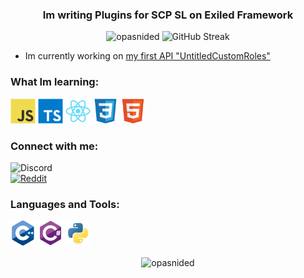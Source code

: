 <h3 align="center">Im writing Plugins for SCP SL on Exiled Framework</h3>

<p align="center">
  <img src="https://komarev.com/ghpvc/?username=opasnided&label=Profile%20views&color=fb00ff&style=flat" alt="opasnided" />
  <img src="https://github-readme-streak-stats.herokuapp.com/?user=opasnided&theme=radical" alt="GitHub Streak" />
</p>

- Im currently working on [my first API "UntitledCustomRoles"](https://github.com/OpasniDed/UntitledCustomRoles)  


<h3 align="left">What Im learning:</h3>
<p align="left">
  <a href="https://www.javascript.com/" target="_blank"><img src="https://raw.githubusercontent.com/devicons/devicon/master/icons/javascript/javascript-original.svg" alt="JavaScript" width="40" height="40"/></a>
  <a href="https://www.typescriptlang.org/" target="_blank"><img src="https://raw.githubusercontent.com/devicons/devicon/master/icons/typescript/typescript-original.svg" alt="TypeScript" width="40" height="40"/></a>
  <a href="https://react.dev/" target="_blank"><img src="https://raw.githubusercontent.com/devicons/devicon/master/icons/react/react-original.svg" alt="React" width="40" height="40"/></a>
  <a href="https://www.w3schools.com/css/" target="_blank"><img src="https://raw.githubusercontent.com/devicons/devicon/master/icons/css3/css3-original.svg" alt="CSS3" width="40" height="40"/></a>
  <a href="https://www.w3schools.com/html/" target="_blank"><img src="https://raw.githubusercontent.com/devicons/devicon/master/icons/html5/html5-original.svg" alt="HTML5" width="40" height="40"/></a>
</p>

<h3 align="left">Connect with me:</h3>
<p align="left">
  <img src="https://img.shields.io/badge/Discord-lzhedmitry2-5865F2?style=for-the-badge&logo=discord&logoColor=white" alt="Discord"/>
  <br>
  <a href="https://www.reddit.com/user/opasnided/" target="_blank"><img src="https://img.shields.io/badge/Reddit-u/opasnided-FF4500?style=for-the-badge&logo=reddit&logoColor=white" alt="Reddit"/></a>
</p>

<h3 align="left">Languages and Tools:</h3>
<p align="left">
  <a href="https://www.w3schools.com/cpp/" target="_blank"><img src="https://raw.githubusercontent.com/devicons/devicon/master/icons/cplusplus/cplusplus-original.svg" alt="C++" width="40" height="40"/></a>
  <a href="https://www.w3schools.com/cs/" target="_blank"><img src="https://raw.githubusercontent.com/devicons/devicon/master/icons/csharp/csharp-original.svg" alt="C#" width="40" height="40"/></a>
  <a href="https://www.python.org" target="_blank"><img src="https://raw.githubusercontent.com/devicons/devicon/master/icons/python/python-original.svg" alt="Python" width="40" height="40"/></a>
</p>

<p align="center">
  <img align="center" src="https://github-readme-stats.vercel.app/api?username=opasnided&show_icons=true&theme=dracula&title_color=ff79c6&text_color=8be9fd&bg_color=282a36&locale=en" alt="opasnided" />
</p>

